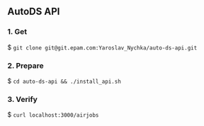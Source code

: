 ## AutoDS API

### 1. Get
$ `git clone git@git.epam.com:Yaroslav_Nychka/auto-ds-api.git`

### 2. Prepare
$ `cd auto-ds-api && ./install_api.sh`

### 3. Verify
$ `curl localhost:3000/airjobs`
